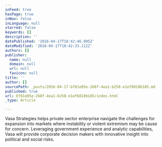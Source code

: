 ```yaml
---
inFeed: true
hasPage: true
inNav: false
inLanguage: null
starred: false
keywords: []
description: ''
datePublished: '2016-04-17T18:42:46.095Z'
dateModified: '2016-04-17T18:42:33.112Z'
authors: []
publisher:
  name: null
  domain: null
  url: null
  favicon: null
title: ''
author: []
sourcePath: _posts/2016-04-17-bf81e05e-268f-4ea1-b258-e1ef6810b185.md
published: true
url: bf81e05e-268f-4ea1-b258-e1ef6810b185/index.html
_type: Article

---
```

Vasa Strategies helps private sector enterprise navigate the challenges for expansion into markets where instability or violent extremism may be cause for concern. Leveraging government experience and analytic capabilities, Vasa will provide corporate decision makers with innovative insight into political and social risks.